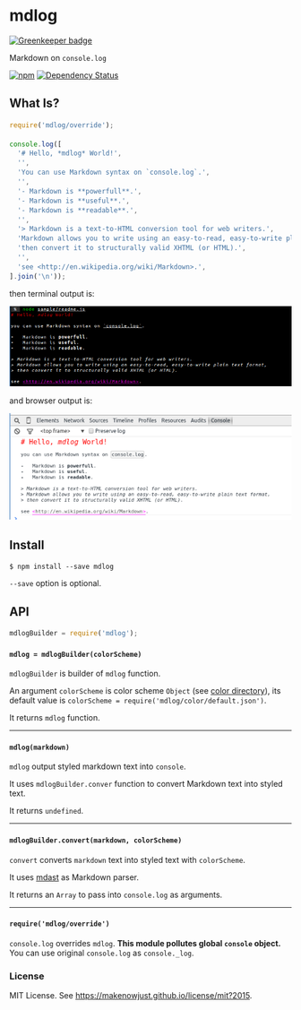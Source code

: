 # mdlog

[![Greenkeeper badge](https://badges.greenkeeper.io/MakeNowJust/mdlog.svg)](https://greenkeeper.io/)

Markdown on `console.log`

[![npm](https://img.shields.io/npm/v/mdlog.svg)](https://www.npmjs.com/package/mdlog)
[![Dependency Status](https://david-dm.org/MakeNowJust/mdlog.png)](https://david-dm.org/MakeNowJust/mdlog)


## What Is?

```javascript
require('mdlog/override');

console.log([
  '# Hello, *mdlog* World!',
  '',
  'You can use Markdown syntax on `console.log`.',
  '',
  '- Markdown is **powerfull**.',
  '- Markdown is **useful**.',
  '- Markdown is **readable**.',
  '',
  '> Markdown is a text-to-HTML conversion tool for web writers.',
  'Markdown allows you to write using an easy-to-read, easy-to-write plain text format,',
  'then convert it to structurally valid XHTML (or HTML).',
  '',
  'see <http://en.wikipedia.org/wiki/Markdown>.',
].join('\n'));
```

then terminal output is:

![output to terminal](https://raw.githubusercontent.com/MakeNowJust/mdlog/master/sample/readme-node.png)

and browser output is:

![output to browser console](https://raw.githubusercontent.com/MakeNowJust/mdlog/master/sample/readme-browser.png)


## Install

```console
$ npm install --save mdlog
```

`--save` option is optional.

## API

```javascript
mdlogBuilder = require('mdlog');
```

#### `mdlog = mdlogBuilder(colorScheme)`

`mdlogBuilder` is builder of `mdlog` function.

An argument `colorScheme` is color scheme `Object` (see [color directory](https://github.com/MakeNowJust/mdlog/tree/master/color)),
its default value is `colorScheme = require('mdlog/color/default.json')`.

It returns `mdlog` function.

- - -

#### `mdlog(markdown)`

`mdlog` output styled markdown text into `console`.

It uses `mdlogBuilder.conver` function to convert Markdown text into styled text.

It returns `undefined`.

- - -

#### `mdlogBuilder.convert(markdown, colorScheme)`

`convert` converts `markdown` text into styled text with `colorScheme`.

It uses [mdast](https://github.com/wooorm/mdast) as Markdown parser.

It returns an `Array` to pass into `console.log` as arguments.

- - -

#### `require('mdlog/override')`

`console.log` overrides `mdlog`. __This module pollutes global `console` object.__ You can use original `console.log` as `console._log`.


### License

MIT License. See <https://makenowjust.github.io/license/mit?2015>.
